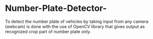 # Number-Plate-Detector-
To detect the number plate of vehicles by taking input from any camera (webcam) 
is done with the use of OpenCV library that gives output as recognized crop part of number plate only.
